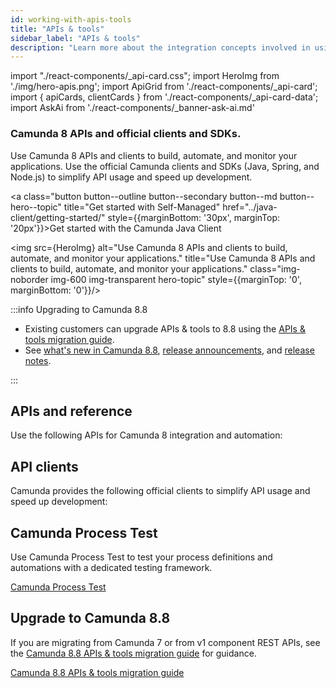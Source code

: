 ```yaml
---
id: working-with-apis-tools
title: "APIs & tools"
sidebar_label: "APIs & tools"
description: "Learn more about the integration concepts involved in using the Camunda Zeebe client libraries, APIs, and SDKs to interact programmatically with Camunda 8."
---
```


import "./react-components/\_api-card.css";
import HeroImg from './img/hero-apis.png';
import ApiGrid from './react-components/\_api-card';
import { apiCards, clientCards } from './react-components/\_api-card-data';
import AskAi from './react-components/\_banner-ask-ai.md'

<h3 class="subheading">Camunda 8 APIs and official clients and SDKs.</h3>

<div class="double-column-container" style={{marginBottom: '50px'}}>
<div class="double-column-left"  style={{marginRight: '50px', flex: '1.35'}}>

Use Camunda 8 APIs and clients to build, automate, and monitor your applications. Use the official Camunda clients and SDKs (Java, Spring, and Node.js) to simplify API usage and speed up development.

<a class="button button--outline button--secondary button--md button--hero--topic" title="Get started with Self-Managed" href="../java-client/getting-started/" style={{marginBottom: '30px', marginTop: '20px'}}>Get started with the Camunda Java Client</a>

</div>
<div class="double-column-right" style={{flex: '1'}}>

<img src={HeroImg} alt="Use Camunda 8 APIs and clients to build, automate, and monitor your applications." title="Use Camunda 8 APIs and clients to build, automate, and monitor your applications." class="img-noborder img-600 img-transparent hero-topic" style={{marginTop: '0', marginBottom: '0'}}/>

</div>
</div>

:::info Upgrading to Camunda 8.8

- Existing customers can upgrade APIs & tools to 8.8 using the [APIs & tools migration guide](/apis-tools/migration-manuals/index.md).
- See [what's new in Camunda 8.8](/components/whats-new-in-88.md), [release announcements](/reference/announcements-release-notes/880/880-announcements.md), and [release notes](/reference/announcements-release-notes/880/880-release-notes.md).

:::

## APIs and reference

Use the following APIs for Camunda 8 integration and automation:

<ApiGrid api={apiCards} />

## API clients

Camunda provides the following official clients to simplify API usage and speed up development:

<ApiGrid api={clientCards} />

## Camunda Process Test

Use Camunda Process Test to test your process definitions and automations with a dedicated testing framework.

<p><a href="../testing/getting-started/" class="link-arrow">Camunda Process Test</a></p>

## Upgrade to Camunda 8.8

If you are migrating from Camunda 7 or from v1 component REST APIs, see the [Camunda 8.8 APIs & tools migration guide](/apis-tools/migration-manuals/migrate-to-camunda-api.md) for guidance.

<p><a href="../migration-manuals/" class="link-arrow">Camunda 8.8 APIs & tools migration guide</a></p>

<AskAi/>
